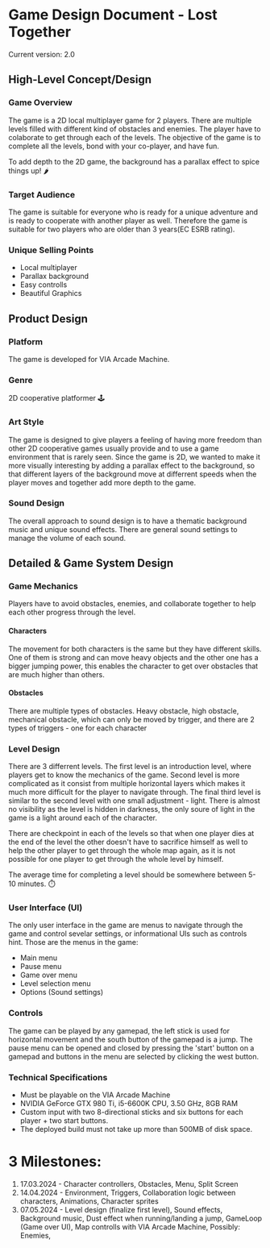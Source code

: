 <!-- This document serves as a design document of a game project in unity -->
<!-- Simon 1 -->
<!-- David 2 -->

# Game Design Document - Lost Together

Current version: 2.0

## High-Level Concept/Design

<!-- Simon 1 -->
### Game Overview
The game is a 2D local multiplayer game for 2 players. There are multiple levels filled with different kind of obstacles and enemies. The player have to colaborate to get through each of the levels. The objective of the game is to complete all the levels, bond with your co-player, and have fun.

To add depth to the 2D game, the background has a parallax effect to spice things up! 🌶️

<!-- David 2 -->
### Target Audience
The game is suitable for everyone who is ready for a unique adventure and is ready to cooperate with another player as well. Therefore the game is suitable for two players who are older than 3 years(EC ESRB rating). 

<!-- Simon 1 -->
### Unique Selling Points
- Local multiplayer
- Parallax background
- Easy controlls
- Beautiful Graphics

## Product Design

<!-- David 2 -->
### Platform
The game is developed for VIA Arcade Machine.

<!-- Simon 1 -->
### Genre
2D cooperative platformer 🕹️
<!-- David 2 -->
### Art Style
The game is designed to give players a feeling of having more freedom than other 2D cooperative games usually provide and to use a game environment that is rarely seen. Since the game is 2D, we wanted to make it more visually interesting by adding a parallax effect to the background, so that different layers of the background move at differrent speeds when the player moves and together add more depth to the game.

<!-- Simon 1 -->
### Sound Design
The overall approach to sound design is to have a thematic background music and unique sound effects. There are general sound settings to manage the volume of each sound.

## Detailed & Game System Design

<!-- David 2 -->
### Game Mechanics
Players have to avoid obstacles, enemies, and collaborate together to help each other progress through the level.

#### Characters
The movement for both characters is the same but they have different skills. One of them is strong and can move heavy objects and the other one has a bigger jumping power, this enables the character to get over obstacles that are much higher than others.

#### Obstacles
There are multiple types of obstacles. Heavy obstacle, high obstacle, mechanical obstacle, which can only be moved by trigger, and there are 2 types of triggers - one for each character

<!-- Simon 1 -->
### Level Design
There are 3 differrent levels. The first level is an introduction level, where players get to know the mechanics of the game. Second level is more complicated as it consist from multiple horizontal layers which makes it much more difficult for the player to navigate through. The final third level is similar to the second level with one small adjustment - light. There is almost no visibility as the level is hidden in darkness, the only soure of light in the game is a light around each of the character. 

There are checkpoint in each of the levels so that when one player dies at the end of the level the other doesn't have to sacrifice himself as well to help the other player to get through the whole map again, as it is not possible for one player to get through the whole level by himself.

The average time for completing a level should be somewhere between 5-10 minutes. ⏱️ 

<!-- Simon 1 -->
### User Interface (UI)
The only user interface in the game are menus to navigate through the game and control sevelar settings, or informational UIs such as controls hint. Those are the menus in the game:

- Main menu
- Pause menu
- Game over menu
- Level selection menu
- Options (Sound settings)

<!-- David 2 -->
### Controls
The game can be played by any gamepad, the left stick is used for horizontal movement and the south button of the gamepad is a jump. The pause menu can be opened and closed by pressing the 'start' button on a gamepad and buttons in the menu are selected by clicking the west button.

<!-- Simon 1 -->
### Technical Specifications
- Must be playable on the VIA Arcade Machine
- NVIDIA GeForce GTX 980 Ti, i5-6600K CPU, 3.50 GHz, 8GB RAM
- Custom input with two 8-directional sticks and six buttons for each player + two start buttons.
- The deployed build must not take up more than 500MB of disk space.


# 3 Milestones:
1. 17.03.2024 - Character controllers, Obstacles, Menu, Split Screen
2. 14.04.2024 - Environment, Triggers, Collaboration logic between characters, Animations, Character sprites
3. 07.05.2024 - Level design (finalize first level), Sound effects, Background music, Dust effect when running/landing a jump, GameLoop (Game over UI), Map controlls with VIA Arcade Machine, Possibly:      Enemies,

